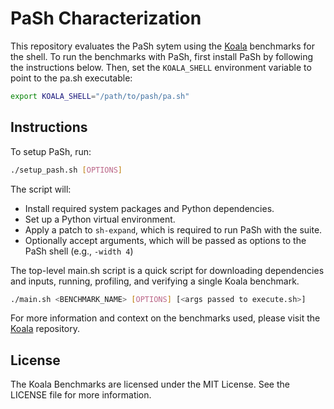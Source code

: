 # PaSh Characterization

This repository evaluates the PaSh sytem using the [Koala](https://github.com/binpash/benchmarks) benchmarks for the shell. To run the benchmarks with PaSh, first install PaSh by following the instructions below. Then, set the `KOALA_SHELL` environment variable to point to the pa.sh executable:
```bash
export KOALA_SHELL="/path/to/pash/pa.sh"
```

## Instructions
To setup PaSh, run: 
```bash
./setup_pash.sh [OPTIONS]
```
The script will:
- Install required system packages and Python dependencies.
- Set up a Python virtual environment.
- Apply a patch to `sh-expand`, which is required to run PaSh with the suite.
- Optionally accept arguments, which will be passed as options to the PaSh shell (e.g., `-width 4`)

The top-level main.sh script is a quick script for downloading dependencies and inputs, running, profiling, and verifying a single Koala benchmark.

```bash
./main.sh <BENCHMARK_NAME> [OPTIONS] [<args passed to execute.sh>]
```

For more information and context on the benchmarks used, please visit the [Koala](https://github.com/binpash/benchmarks) repository.

## License
The Koala Benchmarks are licensed under the MIT License. See the LICENSE file for more information.